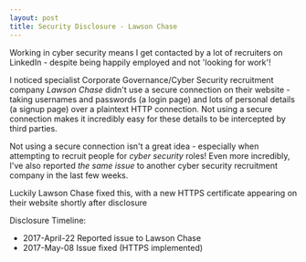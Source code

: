 ```yaml
---
layout: post
title: Security Disclosure - Lawson Chase
---
```


Working in cyber security means I get contacted by a lot of recruiters on LinkedIn - despite being happily employed and not 'looking for work'!

I noticed specialist Corporate Governance/Cyber Security recruitment company *Lawson Chase* didn't use a secure connection on their website - taking usernames and passwords (a login page) and lots of personal details (a signup page) over a plaintext HTTP connection. Not using a secure connection makes it incredibly easy for these details to be intercepted by third parties.

Not using a secure connection isn't a great idea - especially when attempting to recruit people for *cyber security* roles! Even more incredibly, I've also reported *the same issue* to another cyber security recruitment company in the last few weeks. 

Luckily Lawson Chase fixed this, with a new HTTPS certificate appearing on their website shortly after disclosure


Disclosure Timeline:
* 2017-April-22 Reported issue to Lawson Chase
* 2017-May-08 Issue fixed (HTTPS implemented)
